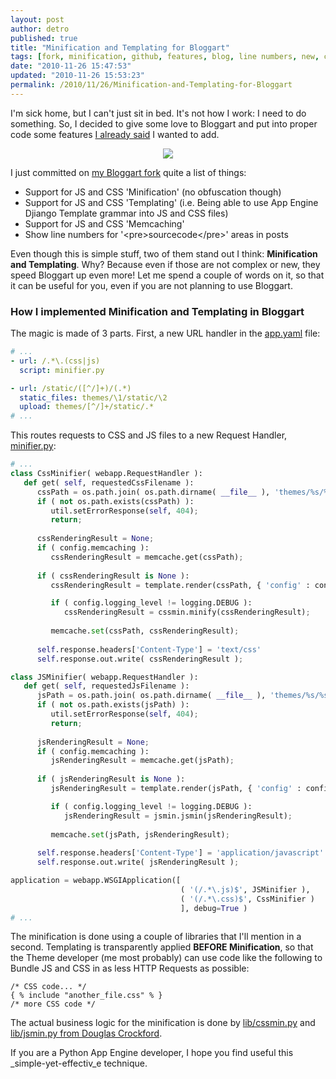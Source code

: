 ```yaml
---
layout: post
author: detro
published: true
title: "Minification and Templating for Bloggart"
tags: [fork, minification, github, features, blog, line numbers, new, commit, bloggart, templating]
date: "2010-11-26 15:47:53"
updated: "2010-11-26 15:53:23"
permalink: /2010/11/26/Minification-and-Templating-for-Bloggart
---
```


I'm sick home, but I can't just sit in bed. It's not how I work: I need to do something. So, I decided to give some love to Bloggart and put into proper code some features [I already said](http://blog.ivandemarino.me/2010/11/25/Too-busy-to-blog) I wanted to add.

<div style="text-align: center; margin: 10px;" class="img">
<img src="http://www.greatescapecars.co.uk/images/library/images/Mini01.JPG" />
</div>

I just committed on [my Bloggart fork](https://github.com/detro/bloggart/commits/master) quite a list of things:

* Support for JS and CSS 'Minification' (no obfuscation though)
* Support for JS and CSS 'Templating' (i.e. Being able to use App Engine Djiango Template grammar into JS and CSS files)
* Support for JS and CSS 'Memcaching'
* Show line numbers for '&lt;pre&gt;sourcecode&lt;/pre&gt;' areas in posts

Even though this is simple stuff, two of them stand out I think: **Minification and Templating**. Why? Because even if those are not complex or new, they speed Bloggart up even more! Let me spend a couple of words on it, so that it can be useful for you, even if you are not planning to use Bloggart.

### How I implemented Minification and Templating in Bloggart

The magic is made of 3 parts. First, a new URL handler in the [app.yaml](https://github.com/detro/bloggart/blob/master/app.yaml) file:


```yaml
# ...
- url: /.*\.(css|js)
  script: minifier.py

- url: /static/([^/]+)/(.*)
  static_files: themes/\1/static/\2
  upload: themes/[^/]+/static/.*
# ...
```


This routes requests to CSS and JS files to a new Request Handler, [minifier.py](https://github.com/detro/bloggart/blob/master/minifier.py):


```python
# ...
class CssMinifier( webapp.RequestHandler ):      
   def get( self, requestedCssFilename ):
      cssPath = os.path.join( os.path.dirname( __file__ ), 'themes/%s/%s' % (config.theme, requestedCssFilename) );
      if ( not os.path.exists(cssPath) ):
         util.setErrorResponse(self, 404);
         return;
      
      cssRenderingResult = None;
      if ( config.memcaching ):
         cssRenderingResult = memcache.get(cssPath);
      
      if ( cssRenderingResult is None ):      
         cssRenderingResult = template.render(cssPath, { 'config' : config });

         if ( config.logging_level != logging.DEBUG ):
            cssRenderingResult = cssmin.minify(cssRenderingResult);
         
         memcache.set(cssPath, cssRenderingResult);
         
      self.response.headers['Content-Type'] = 'text/css'
      self.response.out.write( cssRenderingResult );

class JSMinifier( webapp.RequestHandler ):      
   def get( self, requestedJsFilename ):
      jsPath = os.path.join( os.path.dirname( __file__ ), 'themes/%s/%s' % (config.theme, requestedJsFilename) );
      if ( not os.path.exists(jsPath) ):
         util.setErrorResponse(self, 404);
         return;
      
      jsRenderingResult = None;
      if ( config.memcaching ):
         jsRenderingResult = memcache.get(jsPath);
      
      if ( jsRenderingResult is None ):         
         jsRenderingResult = template.render(jsPath, { 'config' : config });

         if ( config.logging_level != logging.DEBUG ):
            jsRenderingResult = jsmin.jsmin(jsRenderingResult);
         
         memcache.set(jsPath, jsRenderingResult);
         
      self.response.headers['Content-Type'] = 'application/javascript'
      self.response.out.write( jsRenderingResult );

application = webapp.WSGIApplication([
                                      ( '(/.*\.js)$', JSMinifier ),
                                      ( '(/.*\.css)$', CssMinifier )
                                      ], debug=True )
# ...
```


The minification is done using a couple of libraries that I'll mention in a second. Templating is transparently applied **BEFORE Minification**, so that the Theme developer (me most probably) can use code like the following to Bundle JS and CSS in as less HTTP Requests as possible:


```
/* CSS code... */
{ % include "another_file.css" % }
/* more CSS code */
```


The actual business logic for the minification is done by [lib/cssmin.py](https://github.com/detro/bloggart/blob/master/lib/cssmin.py) and [lib/jsmin.py from Douglas Crockford](https://github.com/detro/bloggart/blob/master/lib/jsmin.py).

If you are a Python App Engine developer, I hope you find useful this _simple-yet-effectiv_e technique.


